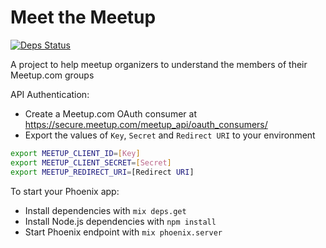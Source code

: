 # Meet the Meetup

[![Deps Status](https://beta.hexfaktor.org/badge/all/github/ggpasqualino/meetup.svg)](https://beta.hexfaktor.org/github/ggpasqualino/meetup)

A project to help meetup organizers to understand the members of their Meetup.com groups

API Authentication:
  * Create a Meetup.com OAuth consumer at https://secure.meetup.com/meetup_api/oauth_consumers/
  * Export the values of `Key`, `Secret` and `Redirect URI` to your environment
   
   ```bash
   export MEETUP_CLIENT_ID=[Key]
   export MEETUP_CLIENT_SECRET=[Secret]
   export MEETUP_REDIRECT_URI=[Redirect URI]
   ```

To start your Phoenix app:

  * Install dependencies with `mix deps.get`
  * Install Node.js dependencies with `npm install`
  * Start Phoenix endpoint with `mix phoenix.server`
